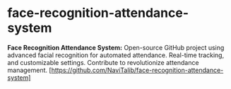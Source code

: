 # face-recognition-attendance-system
**Face Recognition Attendance System:** Open-source GitHub project using advanced facial recognition for automated attendance. Real-time tracking, and customizable settings. Contribute to revolutionize attendance management. [https://github.com/NaviTalib/face-recognition-attendance-system]

